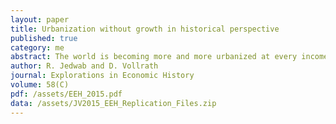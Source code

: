 ```yaml
---
layout: paper
title: Urbanization without growth in historical perspective
published: true
category: me
abstract: The world is becoming more and more urbanized at every income level, and there has been a dramatic increase in the number of mega-cities in the developing world. This has led scholars to believe that development and urbanization are not always correlated, either across space or over time. In this paper, we use historical data at both the country level and city level over the five centuries between 1500--2010 to revisit the topic of ``urbanization without growth'' (Fay and Opal, 2000). In particular, we first establish that, although urbanization and income remain highly correlated within any given year, urbanization is 25--30 percentage points higher in 2010 than in 1500 at every level of income per capita. Second, while historically this shift in urbanization rates was more noticeable at the upper tail of the income distribution, i.e. for richer countries, it is now particularly visible at the lower tail, i.e. for poorer countries. Third, these patterns suggest that different factors may have explained the shift in different periods of time. We use the discussion of these factors as an opportunity to provide a survey of the literature and summarize our knowledge of what drives the urbanization process over time.
author: R. Jedwab and D. Vollrath
journal: Explorations in Economic History
volume: 58(C)
pdf: /assets/EEH_2015.pdf
data: /assets/JV2015_EEH_Replication_Files.zip
---
```

